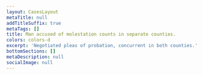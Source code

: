 ```yaml
---
layout: CasesLayout
metaTitle: null
addTitleSuffix: true
metaTags: []
title: Man accused of molestation counts in separate counties.
colors: colors-d
excerpt: 'Negotiated pleas of probation, concurrent in both counties.'
bottomSections: []
metaDescription: null
socialImage: null
---
```

